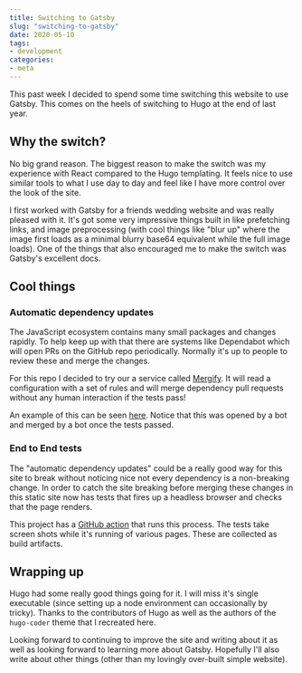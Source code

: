 ```yaml
---
title: Switching to Gatsby
slug: "switching-to-gatsby"
date: 2020-05-10
tags:
- development
categories:
- meta
---
```


This past week I decided to spend some time switching this website to use
Gatsby. This comes on the heels of switching to Hugo at the end of last year.

## Why the switch?

No big grand reason. The biggest reason to make the switch was my experience
with React compared to the Hugo templating. It feels nice to use similar tools
to what I use day to day and feel like I have more control over the look of the
site.

I first worked with Gatsby for a friends wedding website and was really pleased
with it. It's got some very impressive things built in like prefetching links,
and image preprocessing (with cool things like "blur up" where the image first
loads as a minimal blurry base64 equivalent while the full image loads). One of
the things that also encouraged me to make the switch was Gatsby's excellent
docs.

## Cool things

### Automatic dependency updates

The JavaScript ecosystem contains many small packages and changes rapidly. To
help keep up with that there are systems like Dependabot which will open PRs on
the GitHub repo periodically. Normally it's up to people to review these and
merge the changes.

For this repo I decided to try our a service called
[Mergify](https://mergify.io/). It will read a configuration with a set of
rules and will merge dependency pull requests without any human interaction if
the tests pass!

An example of this can be seen
[here](https://github.com/hockeybuggy/hockeybuggy.com/pull/69). Notice that
this was opened by a bot and merged by a bot once the tests passed.


### End to End tests

The "automatic dependency updates" could be a really good way for this site to
break without noticing nice not every dependency is a non-breaking change. In
order to catch the site breaking before merging these changes in this static
site now has tests that fires up a headless browser and checks that the page renders.

This project has a [GitHub
action](https://github.com/hockeybuggy/hockeybuggy.com/actions?query=workflow%3A%22end+to+end+tests%22+branch%3Amaster)
that runs this process. The tests take screen shots while it's running of
various pages. These are collected as build artifacts.


## Wrapping up

Hugo had some really good things going for it. I will miss it's single
executable (since setting up a node environment can occasionally by tricky).
Thanks to the contributors of Hugo as well as the authors of the `hugo-coder`
theme that I recreated here.

Looking forward to continuing to improve the site and writing about it as well
as looking forward to learning more about Gatsby.  Hopefully I'll also write
about other things (other than my lovingly over-built simple website).


